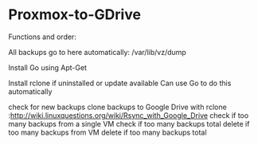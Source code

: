 # Proxmox-to-GDrive
Functions and order:

All backups go to here automatically:
/var/lib/vz/dump

Install Go using Apt-Get

Install rclone if uninstalled or update available
Can use Go to do this automatically

check for new backups
clone backups to Google Drive with rclone :http://wiki.linuxquestions.org/wiki/Rsync_with_Google_Drive
check if too many backups from a single VM
check if too many backups total
delete if too many backups from VM
delete if too many backups total
